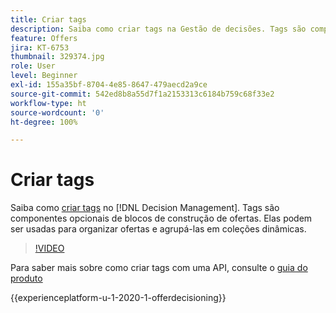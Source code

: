 ```yaml
---
title: Criar tags
description: Saiba como criar tags na Gestão de decisões. Tags são componentes básicos opcionais de ofertas.
feature: Offers
jira: KT-6753
thumbnail: 329374.jpg
role: User
level: Beginner
exl-id: 155a35bf-8704-4e85-8647-479aecd2a9ce
source-git-commit: 542ed8b8a55d7f1a2153313c6184b759c68f33e2
workflow-type: ht
source-wordcount: '0'
ht-degree: 100%

---
```


# Criar tags

Saiba como [criar tags](https://experienceleague.adobe.com/docs/journey-optimizer/using/offer-decisioniong/create-components/creating-tags.html?lang=pt-BR) no [!DNL Decision Management]. Tags são componentes opcionais de blocos de construção de ofertas. Elas podem ser usadas para organizar ofertas e agrupá-las em coleções dinâmicas.

>[!VIDEO](https://video.tv.adobe.com/v/329374?quality=12&learn=on)

Para saber mais sobre como criar tags com uma API, consulte o [guia do produto](https://experienceleague.adobe.com/docs/journey-optimizer/using/offer-decisioniong/api-reference/offers-api/tags/create.html?lang=pt-BR)

{{experienceplatform-u-1-2020-1-offerdecisioning}}
